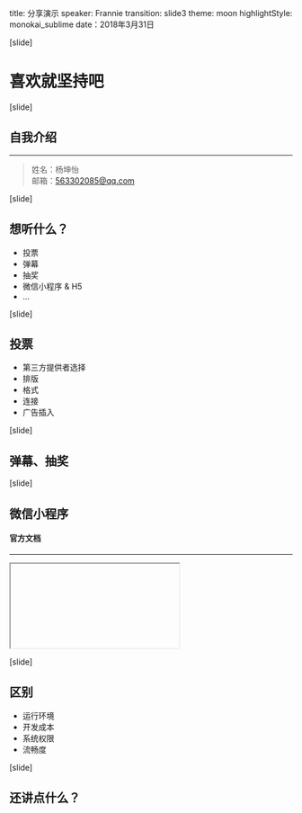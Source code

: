 title: 分享演示 
speaker: Frannie 
transition: slide3
theme: moon
highlightStyle: monokai_sublime
date：2018年3月31日

[slide]

# 喜欢就坚持吧

[slide]

## 自我介绍

----

> 姓名：杨坤怡 <br/>邮箱：563302085@qq.com 


[slide]

## 想听什么？

- 投票
- 弹幕
- 抽奖
- 微信小程序 & H5
- ...

[slide]

## 投票

- 第三方提供者选择
 - 排版
 - 格式
 - 连接
 - 广告插入

[slide]

## 弹幕、抽奖

[slide]

## 微信小程序

#### 官方文档

----

<iframe data-src="https://developers.weixin.qq.com/miniprogram/introduction/#产品定位及功能介绍" src="about:blank;"></iframe>

[slide]

## 区别

- 运行环境
- 开发成本
- 系统权限
- 流畅度

[slide]

## 还讲点什么？
